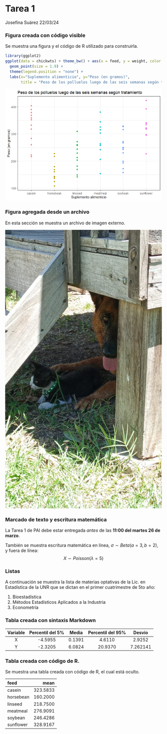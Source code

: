 # Tarea 1
Josefina Suárez 22/03/24

### Figura creada con código visible

Se muestra una figura y el código de R utilizado para construirla.

``` r
library(ggplot2)
ggplot(data = chickwts) + theme_bw() + aes(x = feed, y = weight, color = feed) +
  geom_point(size = 1.9) + 
  theme(legend.position = "none") + 
  labs(x="Suplemento alimenticio", y="Peso (en gramos)",
       title = "Peso de los polluelos luego de las seis semanas según tratamiento")
```

![](Borrador-Tarea_files/figure-commonmark/unnamed-chunk-1-1.png)

### Figura agregada desde un archivo

En esta sección se muestra un archivo de imagen externo.

![](fotopampa.jpg)

### Marcado de texto y escritura matemática

La Tarea 1 de PAI debe estar entregada *antes* de las **11:00 del martes
26 de marzo**.

También se muestra escritura matemática en línea,
$\sigma \sim Beta(a=3, b=2)$, y fuera de línea:
$$X \sim Poisson(\lambda = 5)$$

### Listas

A continuación se muestra la lista de materias optativas de la Lic. en
Estadística de la UNR que se dictan en el primer cuatrimestre de 5to
año:

1.  Bioestadística
2.  Métodos Estadísticos Aplicados a la Industria
3.  Econometría

### Tabla creada con sintaxis Markdown

| Variable | Percentil del 5% | Media  | Percentil del 95% |  Desvío  |
|:--------:|:----------------:|:------:|:-----------------:|:--------:|
|    X     |     -4.5955      | 0.1391 |      4.6110       |  2.9252  |
|    Y     |     -2.3205      | 6.0824 |      20.9370      | 7.262141 |

### Tabla creada con código de R.

Se muestra una tabla creada con código de R, el cual está oculto.

| feed      |     mean |
|:----------|---------:|
| casein    | 323.5833 |
| horsebean | 160.2000 |
| linseed   | 218.7500 |
| meatmeal  | 276.9091 |
| soybean   | 246.4286 |
| sunflower | 328.9167 |
